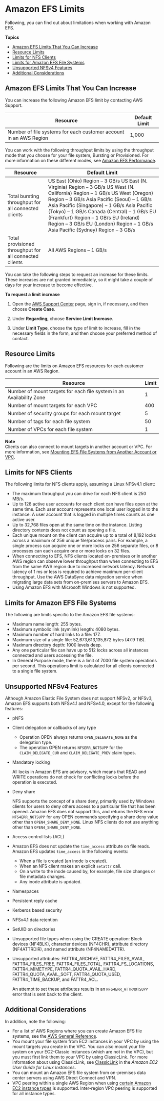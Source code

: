 # Amazon EFS Limits<a name="limits"></a>

Following, you can find out about limitations when working with Amazon EFS\.

**Topics**
+ [Amazon EFS Limits That You Can Increase](#soft-limits)
+ [Resource Limits](#limits-efs-resources-per-account-per-region)
+ [Limits for NFS Clients](#limits-client-specific)
+ [Limits for Amazon EFS File Systems](#limits-fs-specific)
+ [Unsupported NFSv4 Features](#nfs4-unsupported-features)
+ [Additional Considerations](#limits-additional-considerations)

## Amazon EFS Limits That You Can Increase<a name="soft-limits"></a>

You can increase the following Amazon EFS limit by contacting AWS Support\.


| Resource | Default Limit | 
| --- | --- | 
| Number of file systems for each customer account in an AWS Region | 1,000 | 

You can work with the following throughput limits by using the throughput mode that you choose for your file system, Bursting or Provisioned\. For more information on these different modes, see [Amazon EFS Performance](performance.md)\.


| Resource | Default Limit | 
| --- | --- | 
| Total bursting throughput for all connected clients |  US East \(Ohio\) Region – 3 GB/s US East \(N\. Virginia\) Region – 3 GB/s US West \(N\. California\) Region – 1 GB/s US West \(Oregon\) Region – 3 GB/s Asia Pacific \(Seoul\) – 1 GB/s Asia Pacific \(Singapore\) – 1 GB/s Asia Pacific \(Tokyo\) – 1 GB/s Canada \(Central\) – 1 GB/s EU \(Frankfurt\) Region – 1 GB/s EU \(Ireland\) Region – 3 GB/s EU \(London\) Region – 1 GB/s Asia Pacific \(Sydney\) Region – 3 GB/s  | 
| Total provisioned throughput for all connected clients |  All AWS Regions – 1 GB/s  | 

You can take the following steps to request an increase for these limits\. These increases are not granted immediately, so it might take a couple of days for your increase to become effective\.

**To request a limit increase**

1. Open the [AWS Support Center](https://console.aws.amazon.com/support/home#/) page, sign in, if necessary, and then choose **Create Case**\.

1. Under **Regarding**, choose **Service Limit Increase**\.

1. Under **Limit Type**, choose the type of limit to increase, fill in the necessary fields in the form, and then choose your preferred method of contact\.

## Resource Limits<a name="limits-efs-resources-per-account-per-region"></a>

Following are the limits on Amazon EFS resources for each customer account in an AWS Region\. 


| Resource | Limit | 
| --- | --- | 
| Number of mount targets for each file system in an Availability Zone | 1 | 
| Number of mount targets for each VPC | 400 | 
| Number of security groups for each mount target | 5 | 
| Number of tags for each file system | 50 | 
| Number of VPCs for each file system | 1 | 

**Note**  
Clients can also connect to mount targets in another account or VPC\. For more information, see [Mounting EFS File Systems from Another Account or VPC](manage-fs-access-vpc-peering.md)\.

## Limits for NFS Clients<a name="limits-client-specific"></a>

The following limits for NFS clients apply, assuming a Linux NFSv4\.1 client:
+ The maximum throughput you can drive for each NFS client is 250 MB/s\.
+ Up to 128 active user accounts for each client can have files open at the same time\. Each user account represents one local user logged in to the instance\. A user account that is logged in multiple times counts as one active user\.
+ Up to 32,768 files open at the same time on the instance\. Listing directory contents does not count as opening a file\.
+ Each unique mount on the client can acquire up to a total of 8,192 locks across a maximum of 256 unique file/process pairs\. For example, a single process can acquire one or more locks on 256 separate files, or 8 processes can each acquire one or more locks on 32 files\.
+ When connecting to EFS, NFS clients located on\-premises or in another AWS region can observe lower throughput than when connecting to EFS from the same AWS region due to increased network latency\. Network latency of 1 ms or less is required to achieve maximum per\-client throughput\. Use the AWS DataSync data migration service when migrating large data sets from on\-premises servers to Amazon EFS\.
+ Using Amazon EFS with Microsoft Windows is not supported\.

## Limits for Amazon EFS File Systems<a name="limits-fs-specific"></a>

The following are limits specific to the Amazon EFS file systems:
+ Maximum name length: 255 bytes\.
+ Maximum symbolic link \(symlink\) length: 4080 bytes\.
+ Maximum number of hard links to a file: 177\.
+ Maximum size of a single file: 52,673,613,135,872 bytes \(47\.9 TiB\)\.
+ Maximum directory depth: 1000 levels deep\.
+ Any one particular file can have up to 512 locks across all instances connected and users accessing the file\.
+ In General Purpose mode, there is a limit of 7000 file system operations per second\. This operations limit is calculated for all clients connected to a single file system\.

## Unsupported NFSv4 Features<a name="nfs4-unsupported-features"></a>

Although Amazon Elastic File System does not support NFSv2, or NFSv3, Amazon EFS supports both NFSv4\.1 and NFSv4\.0, except for the following features:
+ pNFS
+ Client delegation or callbacks of any type
  + Operation OPEN always returns `OPEN_DELEGATE_NONE` as the delegation type\. 
  + The operation OPEN returns `NFSERR_NOTSUPP` for the `CLAIM_DELEGATE_CUR` and `CLAIM_DELEGATE_PREV` claim types\.
+ Mandatory locking

  All locks in Amazon EFS are advisory, which means that READ and WRITE operations do not check for conflicting locks before the operation is executed\. 
+ Deny share

  NFS supports the concept of a share deny, primarily used by Windows clients for users to deny others access to a particular file that has been opened\. Amazon EFS does not support this, and returns the NFS error `NFS4ERR_NOTSUPP` for any OPEN commands specifying a share deny value other than `OPEN4_SHARE_DENY_NONE`\. Linux NFS clients do not use anything other than `OPEN4_SHARE_DENY_NONE`\.
+ Access control lists \(ACL\)
+ Amazon EFS does not update the `time_access` attribute on file reads\. Amazon EFS updates `time_access` in the following events:
  + When a file is created \(an inode is created\)\.
  + When an NFS client makes an explicit `setattr` call\. 
  + On a write to the inode caused by, for example, file size changes or file metadata changes\.
  + Any inode attribute is updated\.
+ Namespaces
+ Persistent reply cache
+ Kerberos based security
+ NFSv4\.1 data retention
+ SetUID on directories
+ Unsupported file types when using the CREATE operation: Block devices \(NF4BLK\), character devices \(NF4CHR\), attribute directory \(NF4ATTRDIR\), and named attribute \(NF4NAMEDATTR\)\.
+ Unsupported attributes: FATTR4\_ARCHIVE, FATTR4\_FILES\_AVAIL, FATTR4\_FILES\_FREE, FATTR4\_FILES\_TOTAL, FATTR4\_FS\_LOCATIONS, FATTR4\_MIMETYPE, FATTR4\_QUOTA\_AVAIL\_HARD, FATTR4\_QUOTA\_AVAIL\_SOFT, FATTR4\_QUOTA\_USED, FATTR4\_TIME\_BACKUP, and FATTR4\_ACL\.

   An attempt to set these attributes results in an `NFS4ERR_ATTRNOTSUPP` error that is sent back to the client\. 

## Additional Considerations<a name="limits-additional-considerations"></a>

In addition, note the following:
+ For a list of AWS Regions where you can create Amazon EFS file systems, see the [AWS General Reference](https://docs.aws.amazon.com/general/latest/gr/rande.html#elasticfilesystem-region)\.
+ You mount your file system from EC2 instances in your VPC by using the mount targets you create in the VPC\. You can also mount your file system on your EC2\-Classic instances \(which are not in the VPC\), but you must first link them to your VPC by using ClassicLink\. For more information about using ClassicLink, see [ClassicLink](https://docs.aws.amazon.com/AWSEC2/latest/UserGuide/vpc-classiclink.html) in the *Amazon EC2 User Guide for Linux Instances*\.
+ You can mount an Amazon EFS file system from on\-premises data center servers using AWS Direct Connect and VPN\.
+ VPC peering within a single AWS Region when using [certain Amazon EC2 instance types](manage-fs-access-vpc-peering.md) is supported\. Inter\-region VPC peering is supported for all instance types\.
